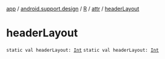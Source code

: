 [app](../../../index.md) / [android.support.design](../../index.md) / [R](../index.md) / [attr](index.md) / [headerLayout](.)

# headerLayout

`static val headerLayout: `[`Int`](https://kotlinlang.org/api/latest/jvm/stdlib/kotlin/-int/index.html)
`static val headerLayout: `[`Int`](https://kotlinlang.org/api/latest/jvm/stdlib/kotlin/-int/index.html)